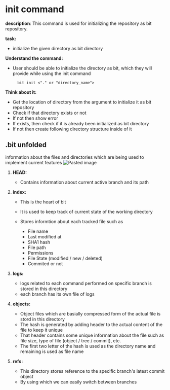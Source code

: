 # init command
<b>description</b>: This command is used for initializing the repository as bit repository.

<b>task:</b> 

- initialize the given directory as bit directory

<b>Understand the command:</b>

- User should be able to initialize the directory as bit, which they will provide while using the init command


        bit init <"." or "directory_name">  

<b>Think about it:</b>

- Get the location of directory from the argument to initialize it as bit repository
- Check if that directory exists or not
- If not then show error
- If exists, then check if it is already been initialized as bit directory
- If not then create following directory structure inside of it

## .bit unfolded

information about the files and directories which are being used to implement current features
![Pasted image](https://github.com/UtkarshM-hub/Bit/assets/70505181/7acac61e-6e10-4520-af0a-2521d182a583)

1. <b>HEAD:</b>

    -  Contains information about current active branch and its path 

2. <b>index:</b>

    - This is the heart of bit
    - It is used to keep track of current state of the working directory
    - Stores informtion about each tracked file such as

        - File name
        - Last modified at
        - SHA1 hash
        - File path
        - Permissions
        - File State (modified / new / deleted)
        - Commited or not

3. <b>logs:</b>

    - logs related to each command performed on specific branch is stored in this directory
    - each branch has its own file of logs

4. <b>objects:</b>

    - Object files which are basially compressed form of the actual file is stord in this directory
    - The hash is generated by adding header to the actual content of the file to keep it unique
    - That header contains some unique information about the file such as file size, type of file (object / tree / commit), etc.
    - The first two letter of the hash is used as the directory name and remaining is used as file name

5. <b>refs:</b>

    - This directory stores reference to the specific branch's latest commit object
    - By using which we can easily switch between branches
